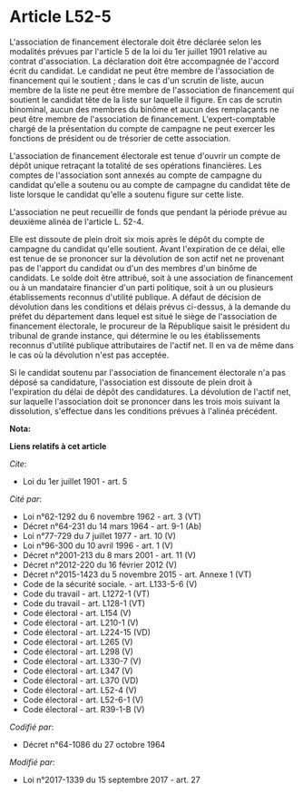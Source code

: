 # Article L52-5

L'association de financement électorale doit être déclarée selon les modalités prévues par l'article 5 de la loi du 1er
juillet 1901 relative au contrat d'association. La déclaration doit être accompagnée de l'accord écrit du candidat. Le
candidat ne peut être membre de l'association de financement qui le soutient ; dans le cas d'un scrutin de liste, aucun
membre de la liste ne peut être membre de l'association de financement qui soutient le candidat tête de la liste sur laquelle
il figure. En cas de scrutin binominal, aucun des membres du binôme et aucun des remplaçants ne peut être membre de
l'association de financement. L'expert-comptable chargé de la présentation du compte de campagne ne peut exercer les
fonctions de président ou de trésorier de cette association.

L'association de financement électorale est tenue d'ouvrir un compte de dépôt unique retraçant la totalité de ses opérations
financières. Les comptes de l'association sont annexés au compte de campagne du candidat qu'elle a soutenu ou au compte de
campagne du candidat tête de liste lorsque le candidat qu'elle a soutenu figure sur cette liste.

L'association ne peut recueillir de fonds que pendant la période prévue au deuxième alinéa de l'article L. 52-4. 

Elle est dissoute de plein droit six mois après le dépôt du compte de campagne du candidat qu'elle soutient. Avant
l'expiration de ce délai, elle est tenue de se prononcer sur la dévolution de son actif net ne provenant pas de l'apport du
candidat ou d'un des membres d'un binôme de candidats. Le solde doit être attribué, soit à une association de financement ou
à un mandataire financier d'un parti politique, soit à un ou plusieurs établissements reconnus d'utilité publique. A défaut
de décision de dévolution dans les conditions et délais prévus ci-dessus, à la demande du préfet du département dans lequel
est situé le siège de l'association de financement électorale, le procureur de la République saisit le président du tribunal
de grande instance, qui détermine le ou les établissements reconnus d'utilité publique attributaires de l'actif net. Il en va
de même dans le cas où la dévolution n'est pas acceptée.

Si le candidat soutenu par l'association de financement électorale n'a pas déposé sa candidature, l'association est dissoute
de plein droit à l'expiration du délai de dépôt des candidatures. La dévolution de l'actif net, sur laquelle l'association
doit se prononcer dans les trois mois suivant la dissolution, s'effectue dans les conditions prévues à l'alinéa précédent.

**Nota:**



**Liens relatifs à cet article**

_Cite_:

  - Loi du 1er juillet 1901 - art. 5

_Cité par_:

  - Loi n°62-1292 du 6 novembre 1962 - art. 3 (VT)
  - Décret n°64-231 du 14 mars 1964 - art. 9-1 (Ab)
  - Loi n°77-729 du 7 juillet 1977 - art. 10 (V)
  - Loi n°96-300 du 10 avril 1996 - art. 1 (V)
  - Décret n°2001-213 du 8 mars 2001 - art. 11 (V)
  - Décret n°2012-220 du 16 février 2012 (V)
  - Décret n°2015-1423 du 5 novembre 2015 - art. Annexe 1 (VT)
  - Code de la sécurité sociale. - art. L133-5-6 (V)
  - Code du travail - art. L1272-1 (VT)
  - Code du travail - art. L128-1 (VT)
  - Code électoral - art. L154 (V)
  - Code électoral - art. L210-1 (V)
  - Code électoral - art. L224-15 (VD)
  - Code électoral - art. L265 (V)
  - Code électoral - art. L298 (V)
  - Code électoral - art. L330-7 (V)
  - Code électoral - art. L347 (V)
  - Code électoral - art. L370 (VD)
  - Code électoral - art. L52-4 (V)
  - Code électoral - art. L52-6-1 (V)
  - Code électoral - art. R39-1-B (V)

_Codifié par_:

  - Décret n°64-1086 du 27 octobre 1964

_Modifié par_:

  - Loi n°2017-1339 du 15 septembre 2017 - art. 27
